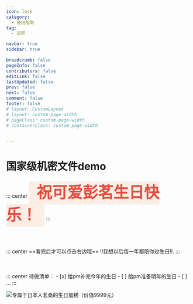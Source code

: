 ```yaml
---
icon: lock
category:
  - 使用指南
tag:
  - 加密

navbar: true
sidebar: true

breadcrumb: false
pageInfo: false
contributors: false
editLink: false
lastUpdated: false
prev: false
next: false
comment: false
footer: false
# layout: CustomLayout
# layout: custom-page-width
# pageClass: custom-page-width
# containerClass: custom-page-width


---
```


# 国家级机密文件demo

::: center
<span style="color: #e74c3c; font-family: 'Comic Sans MS', cursive; font-size: 3em; font-weight: bold; background-color: #FBEEE6; padding: 0.2em 0.5em; border-radius: 4px;">祝可爱彭茗生日快乐！</span> 
:::

<BiliBili bvid="BV1wG411X7cH" title="11122" ratio="4:3" autoplay=true />
<br/>
<br/>

::: center
 ==看完后才可以点击右边哦==  !!我想以后每一年都陪你过生日!!.
:::

<br/>
<br/>
::: center
待做清单：
- [x] 给pm补完今年的生日
- [ ] 给pm准备明年的生日
- [ ] ...
:::

![专属于日本人茗桑的生日蛋糕（价值9999元）](https://img.alicdn.com/imgextra/i3/2244140616/O1CN01FxwTET1GQAwV77lAZ_!!2244140616.jpg)